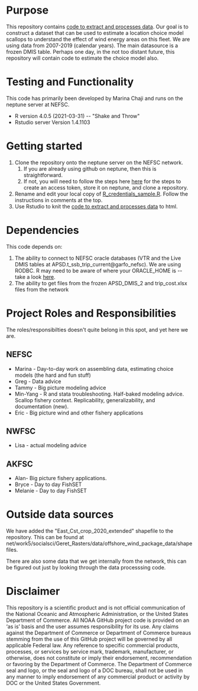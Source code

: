 # Purpose
This repository contains [code to extract and processes data](data_extraction_and_processing_code.Rmd). Our goal is to construct a dataset that can be used to estimate a location choice model scallops to understand the effect of wind energy areas on this fleet. We are using data from 2007-2019 (calendar years).  The main datasource is a frozen DMIS table.  Perhaps one day, in the not too distant future, this repository will contain code to estimate the choice model also.

# Testing and Functionality

This code has primarily been developed by Marina Chaji and runs on the neptune server at NEFSC. 
*   R version 4.0.5 (2021-03-31) -- "Shake and Throw"
*   Rstudio server Version 1.4.1103

# Getting started

1.  Clone the repository onto the neptune server on the NEFSC network.
    1.  If you are already using github on neptune, then this is straightforward.
    2.  If not, you will need to follow the steps here [here](https://github.com/NEFSC/READ-SSB-LEE-On-the-servers) for the steps to create an access token, store it on neptune, and clone a repository.
3.  Rename and edit your local copy of [R_credentials_sample.R](R_credentials_sample.R). Follow the instructions in comments at the top.
4.  Use Rstudio to knit the [code to extract and processes data](data_extraction_and_processing_code.Rmd) to html.
    
# Dependencies

This code depends on:
1.  The ability to connect to NEFSC oracle databases (VTR and the Live DMIS tables at APSD.t_ssb_trip_current@garfo_nefsc).  We are using RODBC.  R may need to be aware of where your ORACLE_HOME is  -- take a look [here](https://github.com/NEFSC/READ-SSB-LEE-On-the-servers).  
2.  The ability to get files from the frozen APSD_DMIS_2 and trip_cost.xlsx files from the network

# Project Roles and Responsibilities

The roles/responsibilties doesn't quite belong in this spot, and yet here we are.

## NEFSC 

* Marina - Day-to-day work on assembling data, estimating choice models (the hard and fun stuff)
* Greg - Data advice
* Tammy - Big picture modeling advice
* Min-Yang - R and stata troubleshooting.  Half-baked modeling advice. Scallop fishery context. Replicability, generalizability, and documentation (new).
* Eric - Big picture wind and other fishery applications

## NWFSC

* Lisa - actual modeling advice

## AKFSC  

* Alan- Big picture fishery applications.
* Bryce - Day to day FishSET
* Melanie -  Day to day FishSET 


# Outside data sources
We have added the "East_Cst_crop_2020_extended" shapefile to the repository. This can be found at net/work5/socialsci/Geret_Rasters/data/offshore_wind_package_data/shapefiles.

There are also some data that we get internally from the network, this can be figured out just by looking through the data processsing code.

# Disclaimer
This repository is a scientific product and is not official communication of the National Oceanic and Atmospheric Administration, or the United States Department of Commerce. All NOAA GitHub project code is provided on an ‘as is’ basis and the user assumes responsibility for its use. Any claims against the Department of Commerce or Department of Commerce bureaus stemming from the use of this GitHub project will be governed by all applicable Federal law. Any reference to specific commercial products, processes, or services by service mark, trademark, manufacturer, or otherwise, does not constitute or imply their endorsement, recommendation or favoring by the Department of Commerce. The Department of Commerce seal and logo, or the seal and logo of a DOC bureau, shall not be used in any manner to imply endorsement of any commercial product or activity by DOC or the United States Government.
